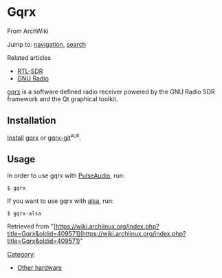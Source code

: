 # Gqrx

From ArchWiki

Jump to: [navigation](#column-one), [search](#searchInput)

Related articles

*   [RTL-SDR](/index.php/RTL-SDR "RTL-SDR")
*   [GNU Radio](/index.php/GNU_Radio "GNU Radio")

[gqrx](http://gqrx.dk/) is a software defined radio receiver powered by the GNU Radio SDR framework and the Qt graphical toolkit.

## Installation

[Install](/index.php/Install "Install") [gqrx](https://www.archlinux.org/packages/?name=gqrx) or [gqrx-git](https://aur.archlinux.org/packages/gqrx-git/)<sup><small>AUR</small></sup>.

## Usage

In order to use gqrx with [PulseAudio](/index.php/PulseAudio "PulseAudio"), run:

```
$ gqrx

```

If you want to use gqrx with [alsa](/index.php/Alsa "Alsa"), run:

```
$ gqrx-alsa

```

Retrieved from "[https://wiki.archlinux.org/index.php?title=Gqrx&oldid=409571](https://wiki.archlinux.org/index.php?title=Gqrx&oldid=409571)"

[Category](/index.php/Special:Categories "Special:Categories"):

*   [Other hardware](/index.php/Category:Other_hardware "Category:Other hardware")